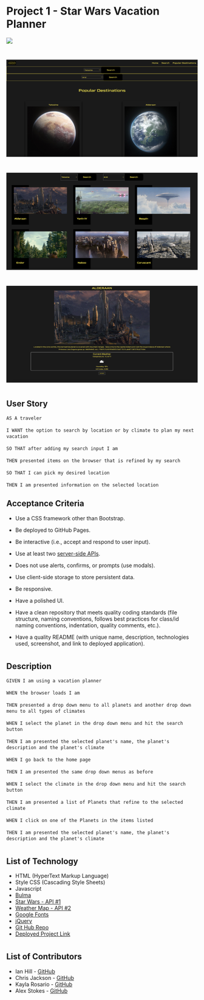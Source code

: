 # Project 1 - Star Wars Vacation Planner
![](./assets/homepagePlanets/homepage.png)
#
![](./assets/homepagePlanets/Screen%20Shot%202022-06-05%20at%203.38.26%20PM.png)
#
![](/assets/homepagePlanets/Screen%20Shot%202022-06-05%20at%203.39.31%20PM.png)
#
![](./assets/homepagePlanets/Screen%20Shot%202022-06-05%20at%203.57.26%20PM.png)
#
## User Story
```
AS A traveler

I WANT the option to search by location or by climate to plan my next vacation

SO THAT after adding my search input I am

THEN presented items on the browser that is refined by my search

SO THAT I can pick my desired location

THEN I am presented information on the selected location
```
## Acceptance Criteria
* Use a CSS framework other than Bootstrap.

* Be deployed to GitHub Pages.

* Be interactive (i.e., accept and respond to user input).

* Use at least two [server-side APIs](https://coding-boot-camp.github.io/full-stack/apis/api-resources).

* Does not use alerts, confirms, or prompts (use modals).

* Use client-side storage to store persistent data.

* Be responsive.

* Have a polished UI.

* Have a clean repository that meets quality coding standards (file structure, naming conventions, follows best practices for class/id naming conventions, indentation, quality comments, etc.).

* Have a quality README (with unique name, description, technologies used, screenshot, and link to deployed application).

#
## Description
```
GIVEN I am using a vacation planner

WHEN the browser loads I am

THEN presented a drop down menu to all planets and another drop down menu to all types of climates

WHEN I select the planet in the drop down menu and hit the search button

THEN I am presented the selected planet's name, the planet's description and the planet's climate

WHEN I go back to the home page 

THEN I am presented the same drop down menus as before

WHEN I select the climate in the drop down menu and hit the search button

THEN I am presented a list of Planets that refine to the selected climate

WHEN I click on one of the Planets in the items listed

THEN I am presented the selected planet's name, the planet's description and the planet's climate
```
#
## List of Technology
* HTML (HyperText Markup Language)
* Style CSS (Cascading Style Sheets)
* Javascript
* [Bulma](https://bulma.io/)
* [Star Wars - API #1](https://swapi.dev/api/)
* [Weather Map - API #2](https://api.openweathermap.org/data/2.5/onecall?lat={lat}&lon={lon}&exclude={part}&appid={API%20key})
* [Google Fonts](https://fonts.googleapis.com/css2?family=Goldman&display=swap)
* [jQuery](https://code.jquery.com/jquery-3.6.0.js)
* [Git Hub Repo](https://github.com/IanAHill/project-1)
* [Deployed Project Link](https://ianahill.github.io/project-1/)
#
## List of Contributors
* Ian Hill - [GitHub](https://github.com/IanAHill)
* Chris Jackson - [GitHub](https://github.com/chrisjackson1)
* Kayla Rosario - [GitHub](https://github.com/krosario314)
* Alex Stokes - [GitHub](https://github.com/Zzaclipse)
